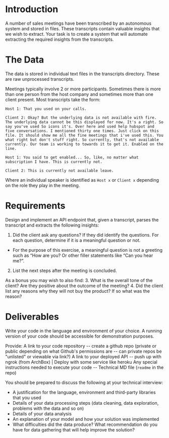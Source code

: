 # Introduction
A number of sales meetings have been transcribed by an autonomous system and stored in files. These transcripts contain valuable insights that we wish to extract. Your task is to create a system that will automate extracting the required insights from the transcripts.


# The Data
The data is stored in individual text files in the transcripts directory. These are raw unprocessed transcripts.

Meetings typically involve 2 or more participants. Sometimes there is more than one person from the host company and sometimes more than one client present. Most transcripts take the form:

```
Host 1: That you used on your calls.

Client 2: Okay? But the underlying data is not available with fire. The underlying data cannot be this displayed for now. It's a right. So say you've used So icons it's. Over here and used help hubspot and five conversations. I mentioned thirty one times. Just click on this file. It should show me all the fine meetings that i've used this. You what right but don't stuff right. So currently, that's not available currently. Our team is working to towards it to get it. Enabled on the line.

Host 1: You said to get enabled... So, like, no matter what subscription I have. This is currently not.

Client 2: This is currently not available leave.

```

Where an individual speaker is identified as `Host x` or `Client x` depending on the role they play in the meeting.


# Requirements
Design and implement an API endpoint that, given a transcript, parses the transcript and extracts the following insights:

1. Did the client ask any questions? If they did identify the questions. For each question, determine if it is a meaningful question or not. 
  - For the purpose of this exercise, a meaningful question is not a greeting such as “How are you? Or other filler statements like “Can you hear me?”. 

2. List the next steps after the meeting is concluded. 

As a bonus you may wish to also find:
3. What is the overall tone of the client? Are they positive about the outcome of the meeting?
4. Did the client list any reasons why they will not buy the product? If so what was the reason?


# Deliverables
Write your code in the language and environment of your choice. A running version of your code should be accessible for demonstration purposes.

Provide:
A link to your code repository -- create a github repo (private or public depending on what Github's permissions are -- can private repos be "unlisted" or viewable via link?)
A link to your deployed API -- push up with ngrok (from ArchBox) | Deploy with some service like heroku
Any special instructions needed to execute your code -- Technical MD file (`readme` in the repo)


You should be prepared to discuss the following at your technical interview:
- A justification for the language, environment and third-party libraries that you used
- Details of your data processing steps (data cleaning, data exploration, problems with the data and so on)
- Details of your data analysis
- An explanation of your model and how your solution was implemented
- What difficulties did the data produce? What recommendation do you have for data gathering that will help improve the solution?




